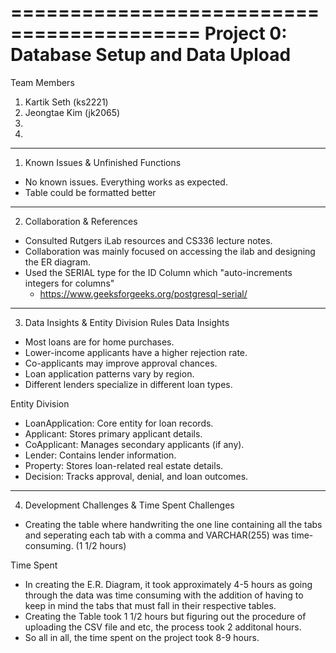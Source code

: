 ==========================================
Project 0: Database Setup and Data Upload
==========================================

Team Members
1. Kartik Seth (ks2221)
2. Jeongtae Kim (jk2065)
3.
4.

----------------------------------------
1. Known Issues & Unfinished Functions
- No known issues. Everything works as expected.
- Table could be formatted better

--------------------------------
2. Collaboration & References
- Consulted Rutgers iLab resources and CS336 lecture notes.
- Collaboration was mainly focused on accessing the ilab and designing the ER diagram.
- Used the SERIAL type for the ID Column which "auto-increments integers for columns"
   - https://www.geeksforgeeks.org/postgresql-serial/

-------------------------------------------
3. Data Insights & Entity Division Rules
Data Insights
- Most loans are for home purchases.
- Lower-income applicants have a higher rejection rate.
- Co-applicants may improve approval chances.
- Loan application patterns vary by region.
- Different lenders specialize in different loan types.
  
Entity Division
- LoanApplication: Core entity for loan records.
- Applicant: Stores primary applicant details.
- CoApplicant: Manages secondary applicants (if any).
- Lender: Contains lender information.
- Property: Stores loan-related real estate details.
- Decision: Tracks approval, denial, and loan outcomes.

----------------------------------------
4. Development Challenges & Time Spent
Challenges
- Creating the table where handwriting the one line containing all the tabs and seperating each tab with a comma and VARCHAR(255) was time-consuming. (1 1/2 hours)
  
Time Spent
- In creating the E.R. Diagram, it took approximately 4-5 hours as going through the data was time consuming with the addition of having to keep in mind the tabs that must fall in their respective tables.
- Creating the Table took 1 1/2 hours but figuring out the procedure of uploading the CSV file and etc, the process took 2 additonal hours.
- So all in all, the time spent on the project took 8-9 hours. 
